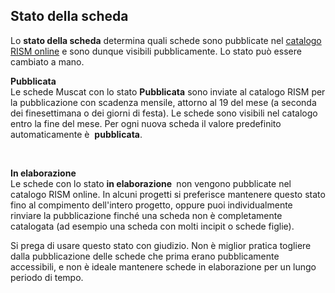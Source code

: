 ## **Stato della scheda**

Lo **stato della scheda** determina quali schede sono pubblicate&nbsp;nel&nbsp;[catalogo RISM online](https://opac.rism.info/index.php?id=4)&nbsp;e sono dunque visibili pubblicamente. Lo stato può essere cambiato a mano.

**Pubblicata**  
Le schede Muscat con lo stato **Pubblicata** sono inviate al catalogo RISM per la pubblicazione con scadenza mensile, attorno al 19 del mese (a seconda dei finesettimana o dei giorni di festa). Le schede sono visibili nel catalogo entro la fine del mese. Per ogni nuova scheda il valore predefinito automaticamente è&nbsp; **pubblicata**.

&nbsp;

**In elaborazione**  
Le schede con lo stato **in elaborazione&nbsp;** non vengono pubblicate nel catalogo RISM online. In alcuni progetti si preferisce mantenere questo stato fino al compimento dell'intero progetto, oppure puoi individualmente rinviare la pubblicazione finché una scheda non è completamente catalogata (ad esempio una scheda con molti incipit o schede figlie).

Si prega di usare questo stato con giudizio. Non è miglior pratica togliere dalla pubblicazione delle schede che prima erano pubblicamente accessibili, e non è ideale mantenere schede in elaborazione per un lungo periodo di tempo.
